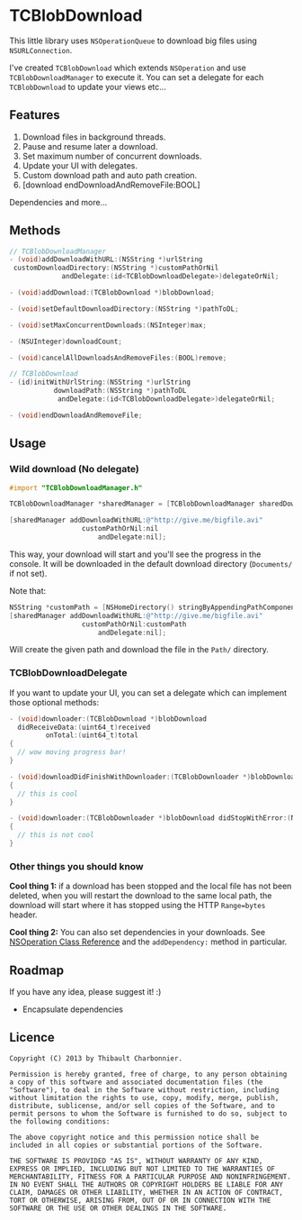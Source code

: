# TCBlobDownload
This little library uses `NSOperationQueue` to download big files using `NSURLConnection`.

I've created `TCBlobDownload` which extends `NSOperation` and use `TCBlobDownloadManager` to execute it. You can set a delegate for each `TCBlobDownload` to update your views etc…

## Features
1. Download files in background threads.
2. Pause and resume later a download.
3. Set maximum number of concurrent downloads.
4. Update your UI with delegates.
5. Custom download path and auto path creation.
6. [download endDownloadAndRemoveFile:BOOL]

Dependencies and more...

## Methods
```objective-c
// TCBlobDownloadManager
- (void)addDownloadWithURL:(NSString *)urlString
 customDownloadDirectory:(NSString *)customPathOrNil
             andDelegate:(id<TCBlobDownloadDelegate>)delegateOrNil;

- (void)addDownload:(TCBlobDownload *)blobDownload;

- (void)setDefaultDownloadDirectory:(NSString *)pathToDL;

- (void)setMaxConcurrentDownloads:(NSInteger)max;

- (NSUInteger)downloadCount;

- (void)cancelAllDownloadsAndRemoveFiles:(BOOL)remove;

// TCBlobDownload
- (id)initWithUrlString:(NSString *)urlString
           downloadPath:(NSString *)pathToDL
            andDelegate:(id<TCBlobDownloadDelegate>)delegateOrNil;

- (void)endDownloadAndRemoveFile;
```

## Usage
### Wild download (No delegate)

```objective-c
#import "TCBlobDownloadManager.h"

TCBlobDownloadManager *sharedManager = [TCBlobDownloadManager sharedDownloadManager];

[sharedManager addDownloadWithURL:@"http://give.me/bigfile.avi"
                  customPathOrNil:nil
                      andDelegate:nil];
```

This way, your download will start and you'll see the progress in the console. It will be downloaded in the default download directory (`Documents/` if not set).

Note that:

```objective-c
NSString *customPath = [NSHomeDirectory() stringByAppendingPathComponent:@"Documents/My/Custom/Path/"];
[sharedManager addDownloadWithURL:@"http://give.me/bigfile.avi"
                  customPathOrNil:customPath
                      andDelegate:nil];
```
 
Will create the given path and download the file in the `Path/` directory.

### TCBlobDownloadDelegate
If you want to update your UI, you can set a delegate which can implement those optional methods:

```objective-c
- (void)downloader:(TCBlobDownload *)blobDownload
  didReceiveData:(uint64_t)received
         onTotal:(uint64_t)total
{
  // wow moving progress bar!
}

- (void)downloadDidFinishWithDownloader:(TCBlobDownloader *)blobDownload
{
  // this is cool
}

- (void)downloader:(TCBlobDownloader *)blobDownload didStopWithError:(NSError *)error
{
  // this is not cool
}
```

### Other things you should know
**Cool thing 1:** if a download has been stopped and the local file has not been deleted, when you will restart the download to the same local path, the download will start where it has stopped using the HTTP `Range=bytes` header.

**Cool thing 2:** You can also set dependencies in your downloads. See [NSOperation Class Reference](http://developer.apple.com/library/mac/#documentation/Cocoa/Reference/NSOperation_class/Reference/Reference.html) and the `addDependency:` method in particular.

## Roadmap
If you have any idea, please suggest it! :)

- Encapsulate dependencies

## Licence

```
Copyright (C) 2013 by Thibault Charbonnier.

Permission is hereby granted, free of charge, to any person obtaining a copy of this software and associated documentation files (the "Software"), to deal in the Software without restriction, including without limitation the rights to use, copy, modify, merge, publish, distribute, sublicense, and/or sell copies of the Software, and to permit persons to whom the Software is furnished to do so, subject to the following conditions:

The above copyright notice and this permission notice shall be included in all copies or substantial portions of the Software.

THE SOFTWARE IS PROVIDED "AS IS", WITHOUT WARRANTY OF ANY KIND, EXPRESS OR IMPLIED, INCLUDING BUT NOT LIMITED TO THE WARRANTIES OF MERCHANTABILITY, FITNESS FOR A PARTICULAR PURPOSE AND NONINFRINGEMENT. IN NO EVENT SHALL THE AUTHORS OR COPYRIGHT HOLDERS BE LIABLE FOR ANY CLAIM, DAMAGES OR OTHER LIABILITY, WHETHER IN AN ACTION OF CONTRACT, TORT OR OTHERWISE, ARISING FROM, OUT OF OR IN CONNECTION WITH THE SOFTWARE OR THE USE OR OTHER DEALINGS IN THE SOFTWARE.
```